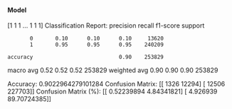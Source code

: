 #### Model
[1 1 1 ... 1 1 1]
Classification Report:
              precision    recall  f1-score   support

           0       0.10      0.10      0.10     13620
           1       0.95      0.95      0.95    240209

    accuracy                           0.90    253829
   macro avg       0.52      0.52      0.52    253829
weighted avg       0.90      0.90      0.90    253829

Accuracy: 0.9022964279101284
Confusion Matrix:
[[  1326  12294]
 [ 12506 227703]]
Confusion Matrix (%):
[[ 0.52239894  4.84341821]
 [ 4.926939   89.70724385]]

